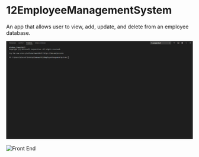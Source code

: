 # 12EmployeeManagementSystem
An app that allows user to view, add, update, and delete from an employee database.

![Command Line](./gifs/employeemanagementsystemapp.gif)

![Front End](./gifs/employeemanagementsystemserver.gif)
